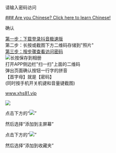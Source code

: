 请输入密码访问



[### Are you Chinese? Click here to learn Chinese!](url.php)

确认



[第一步：下载登录抖音极速版](douyinurl.php)  
第二步：长按或截图下方二维码存储到"照片"  
[第三步：按步骤查看访问密码](/images/wzdl.webp?1)  
![长按保存到相册](/djimages/yhb.png?t=1745910803)  
打开APP侧边栏"扫一扫"上面的二维码  
弹出页面确认按钮一行字的拼音  
【首字母】就是【密码】  
(同时按手机开关机键和音量键截图)  

www.xhs81.vip



![](/images/xiaologo.webp)

点击下方的“![](/images/share.webp)”

然后选择“添加到主屏幕”

点击下方的“![](/images/share_lines.webp)”

然后选择“添加到收藏夹”